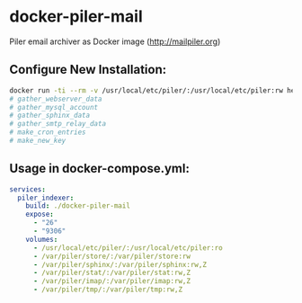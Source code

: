 # docker-piler-mail
Piler email archiver as Docker image (http://mailpiler.org)

## Configure New Installation:
```bash
docker run -ti --rm -v /usr/local/etc/piler/:/usr/local/etc/piler:rw heri16/piler-mail
# gather_webserver_data
# gather_mysql_account
# gather_sphinx_data
# gather_smtp_relay_data
# make_cron_entries
# make_new_key
```

## Usage in docker-compose.yml:
```yaml
services:
  piler_indexer:
    build: ./docker-piler-mail
    expose:
      - "26"
      - "9306"
    volumes:
      - /usr/local/etc/piler/:/usr/local/etc/piler:ro
      - /var/piler/store/:/var/piler/store:rw
      - /var/piler/sphinx/:/var/piler/sphinx:rw,Z
      - /var/piler/stat/:/var/piler/stat:rw,Z
      - /var/piler/imap/:/var/piler/imap:rw,Z
      - /var/piler/tmp/:/var/piler/tmp:rw,Z
```
